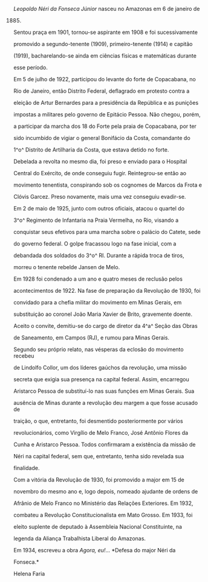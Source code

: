 

*Leopoldo Néri da Fonseca Júnior* nasceu no Amazonas em 6 de janeiro de

1885.



Sentou praça em 1901, tornou-se aspirante em 1908 e foi sucessivamente

promovido a segundo-tenente (1909), primeiro-tenente (1914) e capitão

(1919), bacharelando-se ainda em ciências físicas e matemáticas durante

esse período.



Em 5 de julho de 1922, participou do levante do forte de Copacabana, no

Rio de Janeiro, então Distrito Federal, deflagrado em protesto contra a

eleição de Artur Bernardes para a presidência da República e as punições

impostas a militares pelo governo de Epitácio Pessoa. Não chegou, porém,

a participar da marcha dos 18 do Forte pela praia de Copacabana, por ter

sido incumbido de vigiar o general Bonifácio da Costa, comandante do

1^o^ Distrito de Artilharia da Costa, que estava detido no forte.

Debelada a revolta no mesmo dia, foi preso e enviado para o Hospital

Central do Exército, de onde conseguiu fugir. Reintegrou-se então ao

movimento tenentista, conspirando sob os cognomes de Marcos da Frota e

Clóvis Garcez. Preso novamente, mais uma vez conseguiu evadir-se.



Em 2 de maio de 1925, junto com outros oficiais, atacou o quartel do

3^o^ Regimento de Infantaria na Praia Vermelha, no Rio, visando a

conquistar seus efetivos para uma marcha sobre o palácio do Catete, sede

do governo federal. O golpe fracassou logo na fase inicial, com a

debandada dos soldados do 3^o^ RI. Durante a rápida troca de tiros,

morreu o tenente rebelde Jansen de Melo.



Em 1928 foi condenado a um ano e quatro meses de reclusão pelos

acontecimentos de 1922. Na fase de preparação da Revolução de 1930, foi

convidado para a chefia militar do movimento em Minas Gerais, em

substituição ao coronel João Maria Xavier de Brito, gravemente doente.

Aceito o convite, demitiu-se do cargo de diretor da 4^a^ Seção das Obras

de Saneamento, em Campos (RJ), e rumou para Minas Gerais.



Segundo seu próprio relato, nas vésperas da eclosão do movimento recebeu

de Lindolfo Collor, um dos líderes gaúchos da revolução, uma missão

secreta que exigia sua presença na capital federal. Assim, encarregou

Aristarco Pessoa de substituí-lo nas suas funções em Minas Gerais. Sua

ausência de Minas durante a revolução deu margem a que fosse acusado de

traição, o que, entretanto, foi desmentido posteriormente por vários

revolucionários, como Virgílio de Melo Franco, José Antônio Flores da

Cunha e Aristarco Pessoa. Todos confirmaram a existência da missão de

Néri na capital federal, sem que, entretanto, tenha sido revelada sua

finalidade.



Com a vitória da Revolução de 1930, foi promovido a major em 15 de

novembro do mesmo ano e, logo depois, nomeado ajudante de ordens de

Afrânio de Melo Franco no Ministério das Relações Exteriores. Em 1932,

combateu a Revolução Constitucionalista em Mato Grosso. Em 1933, foi

eleito suplente de deputado à Assembleia Nacional Constituinte, na

legenda da Aliança Trabalhista Liberal do Amazonas.



Em 1934, escreveu a obra *Agora, eu!*… *Defesa do major Néri da

Fonseca.*



Helena Faria



